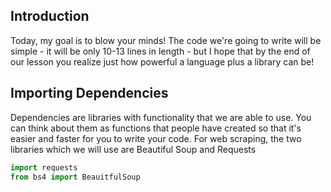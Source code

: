 ## Introduction
Today, my goal is to blow your minds! The code we're going to write will be simple - it will be only 10-13 lines in length - but I hope that by the end of our lesson you realize just how powerful a language plus a library can be!

## Importing Dependencies
Dependencies are libraries with functionality that we are able to use. You can think about them as functions that people have created so that it's easier and faster for you to write your code. For web scraping, the two libraries which we will use are Beautiful Soup and Requests

```python
import requests
from bs4 import BeauitfulSoup
```
